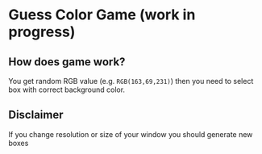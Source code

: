 # Guess Color Game (work in progress)

## How does game work?

You get random RGB value (e.g. `RGB(163,69,231)`) then you need to select box with correct background color.

## Disclaimer

If you change resolution or size of your window you should generate new boxes
